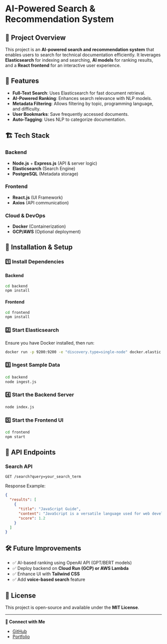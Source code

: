 # AI-Powered Search & Recommendation System

## 📌 Project Overview
This project is an **AI-powered search and recommendation system** that enables users to search for technical documentation efficiently. It leverages **Elasticsearch** for indexing and searching, **AI models** for ranking results, and a **React frontend** for an interactive user experience.

## 🚀 Features
- **Full-Text Search**: Uses Elasticsearch for fast document retrieval.
- **AI-Powered Ranking**: Enhances search relevance with NLP models.
- **Metadata Filtering**: Allows filtering by topic, programming language, and difficulty.
- **User Bookmarks**: Save frequently accessed documents.
- **Auto-Tagging**: Uses NLP to categorize documentation.

## 🏗 Tech Stack
### **Backend**
- **Node.js** + **Express.js** (API & server logic)
- **Elasticsearch** (Search Engine)
- **PostgreSQL** (Metadata storage)

### **Frontend**
- **React.js** (UI Framework)
- **Axios** (API communication)

### **Cloud & DevOps**
- **Docker** (Containerization)
- **GCP/AWS** (Optional deployment)

## 🔧 Installation & Setup
### **1️⃣ Install Dependencies**
#### **Backend**
```bash
cd backend
npm install
```
#### **Frontend**
```bash
cd frontend
npm install
```

### **2️⃣ Start Elasticsearch**
Ensure you have Docker installed, then run:
```bash
docker run -p 9200:9200 -e "discovery.type=single-node" docker.elastic.co/elasticsearch/elasticsearch:7.10.1
```

### **3️⃣ Ingest Sample Data**
```bash
cd backend
node ingest.js
```

### **4️⃣ Start the Backend Server**
```bash
node index.js
```

### **5️⃣ Start the Frontend UI**
```bash
cd frontend
npm start
```

## 📌 API Endpoints
### **Search API**
```
GET /search?query=your_search_term
```
Response Example:
```json
{
  "results": [
    {
      "title": "JavaScript Guide",
      "content": "JavaScript is a versatile language used for web development.",
      "score": 1.2
    }
  ]
}
```

## 🛠 Future Improvements
- ✅ AI-based ranking using OpenAI API (GPT/BERT models)
- ✅ Deploy backend on **Cloud Run (GCP) or AWS Lambda**
- ✅ Enhance UI with **Tailwind CSS**
- ✅ Add **voice-based search** feature

## 📜 License
This project is open-source and available under the **MIT License**.

---
**🔗 Connect with Me**
- [GitHub](https://github.com/SanjayGorurUT)
- [Portfolio](https://www.sanjaygorur.com)

